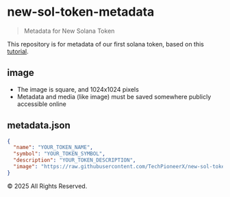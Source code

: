 # new-sol-token-metadata

> Metadata for New Solana Token

This repository is for metadata of our first solana token, based on this [tutorial](https://solana.com/developers/guides/getstarted/how-to-create-a-token).

## image

- The image is square, and 1024x1024 pixels
- Metadata and media (like image) must be saved somewhere publicly accessible online

## metadata.json

```json
{
  "name": "YOUR_TOKEN_NAME",
  "symbol": "YOUR_TOKEN_SYMBOL",
  "description": "YOUR_TOKEN_DESCRIPTION",
  "image": "https://raw.githubusercontent.com/TechPioneerX/new-sol-token-metadata/main/metadata/sol-minamide.png"
}
```

&copy; 2025 All Rights Reserved.
